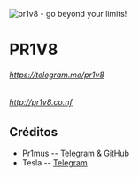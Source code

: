 ![pr1v8 - go beyond your limits!](https://s31.postimg.org/cd6bq64e3/logo.png)
# PR1V8
###### https://telegram.me/pr1v8
###### http://pr1v8.co.nf


## Créditos
* Pr1mus -- [Telegram](https://telegram.me/pr1mus) & [GitHub](http://github.com/mrpr1mus)
* Tesla -- [Telegram](https://telegram.com/SrTesla)